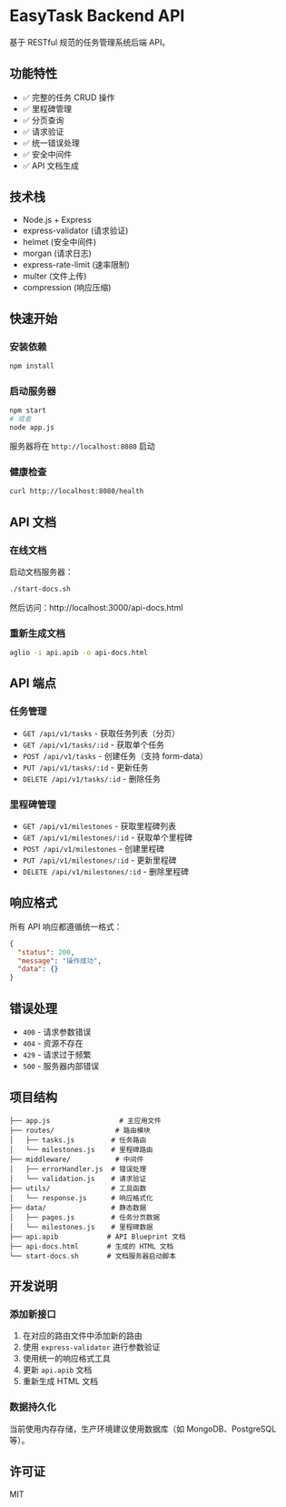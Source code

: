 # EasyTask Backend API

基于 RESTful 规范的任务管理系统后端 API。

## 功能特性

- ✅ 完整的任务 CRUD 操作
- ✅ 里程碑管理
- ✅ 分页查询
- ✅ 请求验证
- ✅ 统一错误处理
- ✅ 安全中间件
- ✅ API 文档生成

## 技术栈

- Node.js + Express
- express-validator (请求验证)
- helmet (安全中间件)
- morgan (请求日志)
- express-rate-limit (速率限制)
- multer (文件上传)
- compression (响应压缩)

## 快速开始

### 安装依赖

```bash
npm install
```

### 启动服务器

```bash
npm start
# 或者
node app.js
```

服务器将在 `http://localhost:8080` 启动

### 健康检查

```bash
curl http://localhost:8080/health
```

## API 文档

### 在线文档

启动文档服务器：

```bash
./start-docs.sh
```

然后访问：http://localhost:3000/api-docs.html

### 重新生成文档

```bash
aglio -i api.apib -o api-docs.html
```

## API 端点

### 任务管理

- `GET /api/v1/tasks` - 获取任务列表（分页）
- `GET /api/v1/tasks/:id` - 获取单个任务
- `POST /api/v1/tasks` - 创建任务（支持 form-data）
- `PUT /api/v1/tasks/:id` - 更新任务
- `DELETE /api/v1/tasks/:id` - 删除任务

### 里程碑管理

- `GET /api/v1/milestones` - 获取里程碑列表
- `GET /api/v1/milestones/:id` - 获取单个里程碑
- `POST /api/v1/milestones` - 创建里程碑
- `PUT /api/v1/milestones/:id` - 更新里程碑
- `DELETE /api/v1/milestones/:id` - 删除里程碑

## 响应格式

所有 API 响应都遵循统一格式：

```json
{
  "status": 200,
  "message": "操作成功",
  "data": {}
}
```

## 错误处理

- `400` - 请求参数错误
- `404` - 资源不存在
- `429` - 请求过于频繁
- `500` - 服务器内部错误

## 项目结构

```
├── app.js                 # 主应用文件
├── routes/               # 路由模块
│   ├── tasks.js         # 任务路由
│   └── milestones.js    # 里程碑路由
├── middleware/           # 中间件
│   ├── errorHandler.js  # 错误处理
│   └── validation.js    # 请求验证
├── utils/               # 工具函数
│   └── response.js      # 响应格式化
├── data/                # 静态数据
│   ├── pages.js         # 任务分页数据
│   └── milestones.js    # 里程碑数据
├── api.apib            # API Blueprint 文档
├── api-docs.html       # 生成的 HTML 文档
└── start-docs.sh       # 文档服务器启动脚本
```

## 开发说明

### 添加新接口

1. 在对应的路由文件中添加新的路由
2. 使用 `express-validator` 进行参数验证
3. 使用统一的响应格式工具
4. 更新 `api.apib` 文档
5. 重新生成 HTML 文档

### 数据持久化

当前使用内存存储，生产环境建议使用数据库（如 MongoDB、PostgreSQL 等）。

## 许可证

MIT